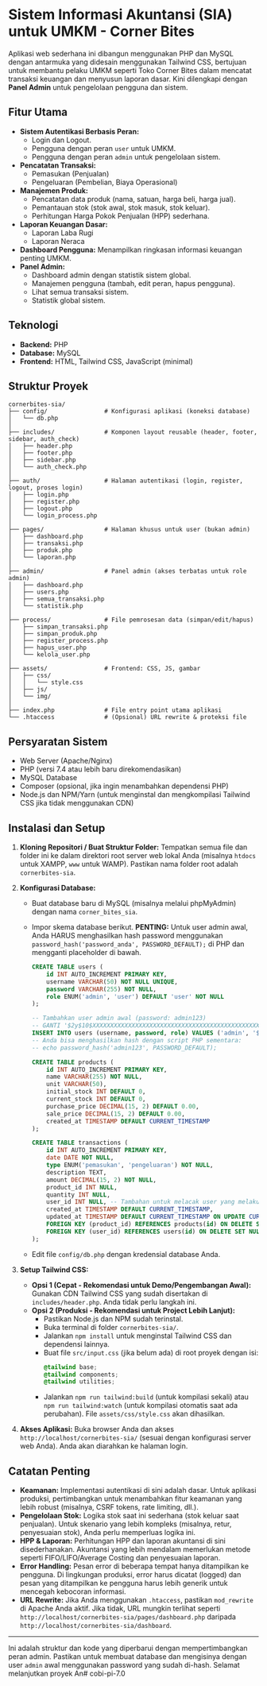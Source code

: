 # Sistem Informasi Akuntansi (SIA) untuk UMKM - Corner Bites

Aplikasi web sederhana ini dibangun menggunakan PHP dan MySQL dengan antarmuka yang didesain menggunakan Tailwind CSS, bertujuan untuk membantu pelaku UMKM seperti Toko Corner Bites dalam mencatat transaksi keuangan dan menyusun laporan dasar. Kini dilengkapi dengan **Panel Admin** untuk pengelolaan pengguna dan sistem.

## Fitur Utama

* **Sistem Autentikasi Berbasis Peran:**
    * Login dan Logout.
    * Pengguna dengan peran `user` untuk UMKM.
    * Pengguna dengan peran `admin` untuk pengelolaan sistem.
* **Pencatatan Transaksi:**
    * Pemasukan (Penjualan)
    * Pengeluaran (Pembelian, Biaya Operasional)
* **Manajemen Produk:**
    * Pencatatan data produk (nama, satuan, harga beli, harga jual).
    * Pemantauan stok (stok awal, stok masuk, stok keluar).
    * Perhitungan Harga Pokok Penjualan (HPP) sederhana.
* **Laporan Keuangan Dasar:**
    * Laporan Laba Rugi
    * Laporan Neraca
* **Dashboard Pengguna:** Menampilkan ringkasan informasi keuangan penting UMKM.
* **Panel Admin:**
    * Dashboard admin dengan statistik sistem global.
    * Manajemen pengguna (tambah, edit peran, hapus pengguna).
    * Lihat semua transaksi sistem.
    * Statistik global sistem.

## Teknologi

* **Backend:** PHP
* **Database:** MySQL
* **Frontend:** HTML, Tailwind CSS, JavaScript (minimal)

## Struktur Proyek

```
cornerbites-sia/
├── config/                # Konfigurasi aplikasi (koneksi database)
│   └── db.php
│
├── includes/              # Komponen layout reusable (header, footer, sidebar, auth_check)
│   ├── header.php
│   ├── footer.php
│   ├── sidebar.php
│   └── auth_check.php
│
├── auth/                  # Halaman autentikasi (login, register, logout, proses login)
│   ├── login.php
│   ├── register.php
│   ├── logout.php
│   └── login_process.php
│
├── pages/                 # Halaman khusus untuk user (bukan admin)
│   ├── dashboard.php
│   ├── transaksi.php
│   ├── produk.php
│   └── laporan.php
│
├── admin/                 # Panel admin (akses terbatas untuk role admin)
│   ├── dashboard.php
│   ├── users.php
│   ├── semua_transaksi.php
│   └── statistik.php
│
├── process/               # File pemrosesan data (simpan/edit/hapus)
│   ├── simpan_transaksi.php
│   ├── simpan_produk.php
│   ├── register_process.php
│   ├── hapus_user.php
│   └── kelola_user.php
│
├── assets/                # Frontend: CSS, JS, gambar
│   ├── css/
│   │   └── style.css
│   ├── js/
│   └── img/
│
├── index.php              # File entry point utama aplikasi
└── .htaccess              # (Opsional) URL rewrite & proteksi file
```

## Persyaratan Sistem

* Web Server (Apache/Nginx)
* PHP (versi 7.4 atau lebih baru direkomendasikan)
* MySQL Database
* Composer (opsional, jika ingin menambahkan dependensi PHP)
* Node.js dan NPM/Yarn (untuk menginstal dan mengkompilasi Tailwind CSS jika tidak menggunakan CDN)

## Instalasi dan Setup

1.  **Kloning Repositori / Buat Struktur Folder:**
    Tempatkan semua file dan folder ini ke dalam direktori root server web lokal Anda (misalnya `htdocs` untuk XAMPP, `www` untuk WAMP). Pastikan nama folder root adalah `cornerbites-sia`.

2.  **Konfigurasi Database:**
    * Buat database baru di MySQL (misalnya melalui phpMyAdmin) dengan nama `corner_bites_sia`.
    * Impor skema database berikut. **PENTING:** Untuk user admin awal, Anda HARUS menghasilkan hash password menggunakan `password_hash('password_anda', PASSWORD_DEFAULT);` di PHP dan mengganti placeholder di bawah.

        ```sql
        CREATE TABLE users (
            id INT AUTO_INCREMENT PRIMARY KEY,
            username VARCHAR(50) NOT NULL UNIQUE,
            password VARCHAR(255) NOT NULL,
            role ENUM('admin', 'user') DEFAULT 'user' NOT NULL
        );

        -- Tambahkan user admin awal (password: admin123)
        -- GANTI '$2y$10$XXXXXXXXXXXXXXXXXXXXXXXXXXXXXXXXXXXXXXXXXXXXXXXXXXXX' dengan hash password Anda yang sebenarnya
        INSERT INTO users (username, password, role) VALUES ('admin', '$2y$10$wTf2zD5fL.0123456789abcdefghijklmnopqrstuvw', 'admin');
        -- Anda bisa menghasilkan hash dengan script PHP sementara:
        -- echo password_hash('admin123', PASSWORD_DEFAULT);

        CREATE TABLE products (
            id INT AUTO_INCREMENT PRIMARY KEY,
            name VARCHAR(255) NOT NULL,
            unit VARCHAR(50),
            initial_stock INT DEFAULT 0,
            current_stock INT DEFAULT 0,
            purchase_price DECIMAL(15, 2) DEFAULT 0.00,
            sale_price DECIMAL(15, 2) DEFAULT 0.00,
            created_at TIMESTAMP DEFAULT CURRENT_TIMESTAMP
        );

        CREATE TABLE transactions (
            id INT AUTO_INCREMENT PRIMARY KEY,
            date DATE NOT NULL,
            type ENUM('pemasukan', 'pengeluaran') NOT NULL,
            description TEXT,
            amount DECIMAL(15, 2) NOT NULL,
            product_id INT NULL,
            quantity INT NULL,
            user_id INT NULL, -- Tambahan untuk melacak user yang melakukan transaksi
            created_at TIMESTAMP DEFAULT CURRENT_TIMESTAMP,
            updated_at TIMESTAMP DEFAULT CURRENT_TIMESTAMP ON UPDATE CURRENT_TIMESTAMP,
            FOREIGN KEY (product_id) REFERENCES products(id) ON DELETE SET NULL,
            FOREIGN KEY (user_id) REFERENCES users(id) ON DELETE SET NULL -- Relasi ke tabel users
        );
        ```
    * Edit file `config/db.php` dengan kredensial database Anda.

3.  **Setup Tailwind CSS:**
    * **Opsi 1 (Cepat - Rekomendasi untuk Demo/Pengembangan Awal):** Gunakan CDN Tailwind CSS yang sudah disertakan di `includes/header.php`. Anda tidak perlu langkah ini.
    * **Opsi 2 (Produksi - Rekomendasi untuk Project Lebih Lanjut):**
        * Pastikan Node.js dan NPM sudah terinstal.
        * Buka terminal di folder `cornerbites-sia/`.
        * Jalankan `npm install` untuk menginstal Tailwind CSS dan dependensi lainnya.
        * Buat file `src/input.css` (jika belum ada) di root proyek dengan isi:
            ```css
            @tailwind base;
            @tailwind components;
            @tailwind utilities;
            ```
        * Jalankan `npm run tailwind:build` (untuk kompilasi sekali) atau `npm run tailwind:watch` (untuk kompilasi otomatis saat ada perubahan). File `assets/css/style.css` akan dihasilkan.

4.  **Akses Aplikasi:**
    Buka browser Anda dan akses `http://localhost/cornerbites-sia/` (sesuai dengan konfigurasi server web Anda). Anda akan diarahkan ke halaman login.

## Catatan Penting

* **Keamanan:** Implementasi autentikasi di sini adalah dasar. Untuk aplikasi produksi, pertimbangkan untuk menambahkan fitur keamanan yang lebih robust (misalnya, CSRF tokens, rate limiting, dll.).
* **Pengelolaan Stok:** Logika stok saat ini sederhana (stok keluar saat penjualan). Untuk skenario yang lebih kompleks (misalnya, retur, penyesuaian stok), Anda perlu memperluas logika ini.
* **HPP & Laporan:** Perhitungan HPP dan laporan akuntansi di sini disederhanakan. Akuntansi yang lebih mendalam memerlukan metode seperti FIFO/LIFO/Average Costing dan penyesuaian laporan.
* **Error Handling:** Pesan error di beberapa tempat hanya ditampilkan ke pengguna. Di lingkungan produksi, error harus dicatat (logged) dan pesan yang ditampilkan ke pengguna harus lebih generik untuk mencegah kebocoran informasi.
* **URL Rewrite:** Jika Anda menggunakan `.htaccess`, pastikan `mod_rewrite` di Apache Anda aktif. Jika tidak, URL mungkin terlihat seperti `http://localhost/cornerbites-sia/pages/dashboard.php` daripada `http://localhost/cornerbites-sia/dashboard`.

---

Ini adalah struktur dan kode yang diperbarui dengan mempertimbangkan peran admin. Pastikan untuk membuat database dan mengisinya dengan user `admin` awal menggunakan password yang sudah di-hash. Selamat melanjutkan proyek An#   c o b i - p i - 7 . 0  
 